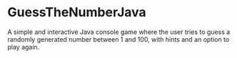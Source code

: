 # GuessTheNumberJava
A simple and interactive Java console game where the user tries to guess a randomly generated number between 1 and 100, with hints and an option to play again.

